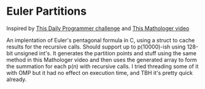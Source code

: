 # Euler Partitions
Inspired by [This Daily Programmer challenge](https://old.reddit.com/r/dailyprogrammer/comments/jfcuz5/20201021_challenge_386_intermediate_partition/) and [This Mathologer video](https://www.youtube.com/watch?v=iJ8pnCO0nTY)

An implentation of Euler's pentagonal formula in C, using a struct to cache
results for the recursive calls. Should support up to p(10000)-ish using 128-bit
unsigned int's. It generates the partition points and stuff using the same
method in this Mathologer video and then uses the generated array to form the
summation for each p(n) with recursive calls. I tried threading some of it with
OMP but it had no effect on execution time, and TBH it's pretty quick already.
